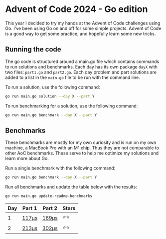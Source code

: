 # Advent of Code 2024 - Go edition

This year I decided to try my hands at the Advent of Code challenges using Go.
I've been using Go on and off for some simple projects.
Advent of Code is a good way to get some practice, and hopefully learn some new tricks.

## Running the code

The go code is structured around a main.go file which contains commands to run solutions and benchmarks.
Each day has its own package `dayX` with two files: `part1.go` and `part2.go`.
Each day problem and part solutions are added to a list in the `main.go` file to be run with the command line.

To run a solution, use the following command:

```bash
go run main.go solution --day X --part Y
```

To run benchmarking for a solution, use the following command:

```bash
go run main.go benchmark --day X --part Y
```

## Benchmarks

These benchmarks are mostly for my own curiosity and is run on my own machine, a MacBook Pro with an M1 chip.
Thus they are not comparable to other AoC benchmarks.
These serve to help me optimize my solutions and learn more about Go.

Run a single benchmark with the following command:

```bash
go run main.go benchmark --day X --part Y
```

Run all benchmarks and update the table below with the results:

```bash
go run main.go update-readme-benchmarks
```

<!-- benchmarks -->

| Day | Part 1 | Part 2 | Stars |
| --- | ------ | ------ | ----- |
| 1 | [117µs](https://github.com/snorremd/advent-of-code/blob/main/2024/day1/part1.go) | [169µs](https://github.com/snorremd/advent-of-code/blob/main/2024/day1/part2.go) | ⭐⭐ |
| 2 | [213µs](https://github.com/snorremd/advent-of-code/blob/main/2024/day2/part1.go) | [302µs](https://github.com/snorremd/advent-of-code/blob/main/2024/day2/part2.go) | ⭐⭐ |

<!-- /benchmarks -->